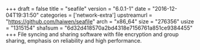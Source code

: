 +++
draft = false
title = "seafile"
version = "6.0.1-1"
date = "2016-12-04T19:31:50"
categories = ['network-extra']
upstreamurl = "https://github.com/haiwen/seafile"
arch = "x86_64"
size = "276356"
usize = "1315154"
sha1sum = "6d32d418570a2bd4318e7156761a851ce9384455"
+++
File syncing and sharing software with file encryption and group sharing, emphasis on reliability and high performance.